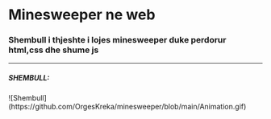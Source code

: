 # Minesweeper ne web

### Shembull i thjeshte i lojes minesweeper duke perdorur html,css dhe shume js

<hr/>

<h5>SHEMBULL:</h5>
![Shembull](https://github.com/OrgesKreka/minesweeper/blob/main/Animation.gif)
